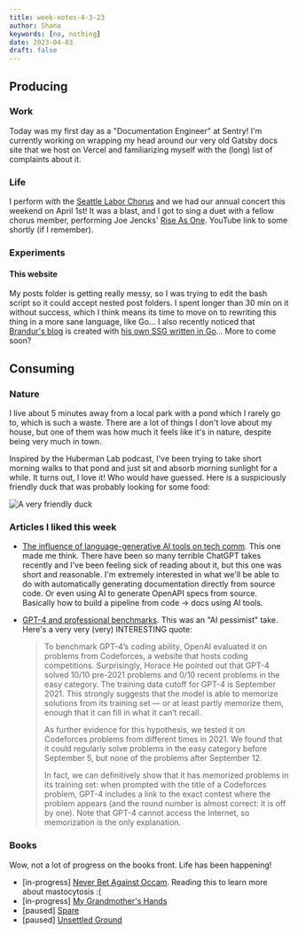 ```yaml
---
title: week-notes-4-3-23
author: Shana
keywords: [no, nothing]
date: 2023-04-03
draft: false
---
```


## Producing

### Work

Today was my first day as a "Documentation Engineer" at Sentry! I'm currently working on wrapping my head around our very old Gatsby docs site that we host on Vercel and familiarizing myself with the (long) list of complaints about it.

### Life

I perform with the [Seattle Labor Chorus](https://seattlelaborchorus.org/) and we had our annual concert this weekend on April 1st! It was a blast, and I got to sing a duet with a fellow chorus member, performing Joe Jencks' [Rise As One](https://www.youtube.com/watch?v=A69eP-kiARk&ab_channel=JoeJencks-Topic). YouTube link to some shortly (if I remember).

### Experiments

#### This website

My posts folder is getting really messy, so I was trying to edit the bash script so it could accept nested post folders. I spent longer than 30 min on it without success, which I think means its time to move on to rewriting this thing in a more sane language, like Go... I also recently noticed that [Brandur's blog](https://brandur.org/) is created with [his own SSG written in Go](https://github.com/brandur/sorg)... More to come soon?

## Consuming

### Nature

I live about 5 minutes away from a local park with a pond which I rarely go to, which is such a waste. There are a lot of things I don't love about my house, but one of them was how much it feels like it's in nature, despite being very much in town.

Inspired by the Huberman Lab podcast, I've been trying to take short morning walks to that pond and just sit and absorb morning sunlight for a while. It turns out, I love it! Who would have guessed. Here is a suspiciously friendly duck that was probably looking for some food:

![A very friendly duck](../images/pond.jpg)

### Articles I liked this week

- [The influence of language-generative AI tools on tech comm](https://idratherbewriting.com/trends/trends-to-follow-or-forget-language-generative-ai.html). This one made me think. There have been so many terrible ChatGPT takes recently and I've been feeling sick of reading about it, but this one was short and reasonable. I'm extremely interested in what we'll be able to do with automatically generating documentation directly from source code. Or even using AI to generate OpenAPI specs from source. Basically how to build a pipeline from code -> docs using AI tools.
- [GPT-4 and professional benchmarks](https://aisnakeoil.substack.com/p/gpt-4-and-professional-benchmarks). This was an "AI pessimist" take. Here's a very very (very) INTERESTING quote:

    > To benchmark GPT-4’s coding ability, OpenAI evaluated it on problems from Codeforces, a website that hosts coding competitions. Surprisingly, Horace He pointed out that GPT-4 solved 10/10 pre-2021 problems and 0/10 recent problems in the easy category. The training data cutoff for GPT-4 is September 2021. This strongly suggests that the model is able to memorize solutions from its training set — or at least partly memorize them, enough that it can fill in what it can’t recall.
    >
    > As further evidence for this hypothesis, we tested it on Codeforces problems from different times in 2021. We found that it could regularly solve problems in the easy category before September 5, but none of the problems after September 12.
    >
    > In fact, we can definitively show that it has memorized problems in its training set: when prompted with the title of a Codeforces problem, GPT-4 includes a link to the exact contest where the problem appears (and the round number is almost correct: it is off by one). Note that GPT-4 cannot access the Internet, so memorization is the only explanation.

### Books

Wow, not a lot of progress on the books front. Life has been happening!

- [in-progress] [Never Bet Against Occam](https://openlibrary.org/works/OL20811242W/Never_Bet_Against_Occam). Reading this to learn more about mastocytosis :(
- [in-progress] [My Grandmother's Hands](https://openlibrary.org/works/OL19718843W/My_grandmother%27s_hands?edition=ia%3Amygrandmothersha0000mena)
- [paused] [Spare](https://openlibrary.org/works/OL29240850W/Spare)
- [paused] [Unsettled Ground](https://openlibrary.org/works/OL25758323W/Unsettled_Ground)
